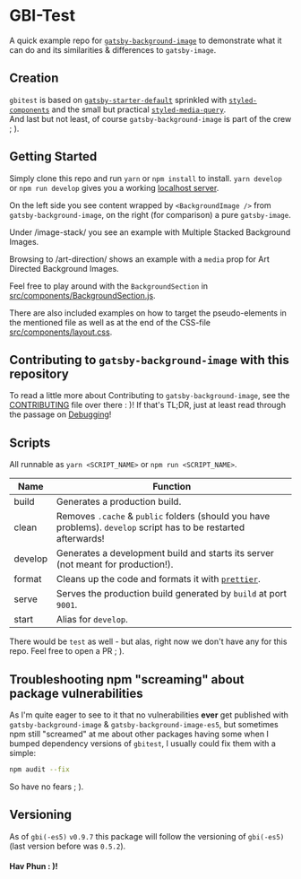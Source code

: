 # GBI-Test

A quick example repo for [`gatsby-background-image`](https://github.com/timhagn/gatsby-background-image) 
to demonstrate what it can do and its similarities & differences to `gatsby-image`.

## Creation

`gbitest` is based on [`gatsby-starter-default`](https://github.com/gatsbyjs/gatsby-starter-default)
sprinkled with [`styled-components`](https://www.styled-components.com/) and the 
small but practical [`styled-media-query`](https://github.com/morajabi/styled-media-query).  
And last but not least, of course `gatsby-background-image` is part of the crew ; ).

## Getting Started

Simply clone this repo and run `yarn` or `npm install` to install.
`yarn develop` or `npm run develop` gives you a working [localhost server](http://localhost:8000/).

On the left side you see content wrapped by `<BackgroundImage />` from `gatsby-background-image`,
on the right (for comparison) a pure `gatsby-image`. 

Under /image-stack/ you see an example with Multiple Stacked Background Images.

Browsing to /art-direction/ shows an example with a `media` prop for 
Art Directed Background Images.

Feel free to play around with the `BackgroundSection` in [src/components/BackgroundSection.js](src/components/BackgroundSection.js).

There are also included examples on how to target the pseudo-elements in 
the mentioned file as well as at the end of the CSS-file [src/components/layout.css](src/components/layout.css).

## Contributing to `gatsby-background-image` with this repository

To read a little more about Contributing to `gatsby-background-image`, see
the [CONTRIBUTING](https://github.com/timhagn/gatsby-background-image/blob/main/CONTRIBUTING.md) 
file over there : )!
If that's TL;DR, just at least read through the passage on [Debugging](https://github.com/timhagn/gatsby-background-image/blob/main/CONTRIBUTING.md#debugging)!

## Scripts

All runnable as `yarn <SCRIPT_NAME>` or `npm run <SCRIPT_NAME>`.

|  Name   |  Function                                                                                                        |
| ------- | ---------------------------------------------------------------------------------------------------------------- |
| build   | Generates a production build.                                                                                    |
| clean   | Removes `.cache` & `public` folders (should you have problems). `develop` script has to be restarted afterwards! |
| develop | Generates a development build and starts its server (not meant for production!).                                 |
| format  | Cleans up the code and formats it with [`prettier`](https://prettier.io/).                                       |
| serve   | Serves the production build generated by `build` at port `9001`.                                                 |
| start   | Alias for `develop`.                                                                                             |

There would be `test` as well - but alas, right now we don't have any for this 
repo. Feel free to open a PR ; ).

## Troubleshooting npm "screaming" about package vulnerabilities

As I'm quite eager to see to it that no vulnerabilities **ever** get published 
with `gatsby-background-image` & `gatsby-background-image-es5`, but sometimes
npm still "screamed" at me about other packages having some when I bumped 
dependency versions of `gbitest`, I usually could fix them with a simple:

```bash
npm audit --fix
```

So have no fears ; ).

## Versioning

As of `gbi(-es5)` `v0.9.7` this package will follow the versioning of `gbi(-es5)` 
(last version before was `0.5.2`).

#### Hav Phun : )!
